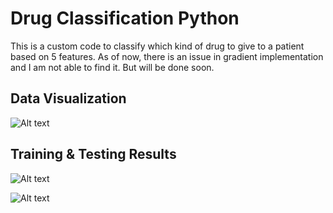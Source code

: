 # Drug Classification Python

This is a custom code to classify which kind of drug to give to a patient based on 5 features. As of now, there is an issue in gradient implementation and I am not able to find it. But will be done soon.

## Data Visualization

![Alt text](Visualization.png)

## Training & Testing Results

![Alt text](Loss.png)

![Alt text](Accuracy.png)